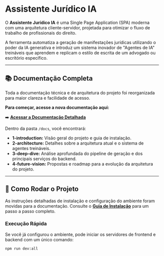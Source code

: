 # Assistente Jurídico IA

O **Assistente Jurídico IA** é uma Single Page Application (SPA) moderna com uma arquitetura cliente-servidor, projetada para otimizar o fluxo de trabalho de profissionais do direito.

A ferramenta automatiza a geração de manifestações jurídicas utilizando o poder da IA generativa e introduz um sistema inovador de "Agentes de IA" treináveis que aprendem e replicam o estilo de escrita de um advogado ou escritório específico.

---

## 📚 Documentação Completa

Toda a documentação técnica e de arquitetura do projeto foi reorganizada para maior clareza e facilidade de acesso.

**Para começar, acesse a nova documentação aqui:**

➡️ **[Acessar a Documentação Detalhada](./docs/1-introduction/01-overview.md)**

Dentro da pasta `/docs`, você encontrará:
*   **1-introduction:** Visão geral do projeto e guia de instalação.
*   **2-architecture:** Detalhes sobre a arquitetura atual e o sistema de agentes treináveis.
*   **3-deep-dive:** Análise aprofundada do pipeline de geração e dos principais serviços do backend.
*   **4-future-vision:** Propostas e roadmap para a evolução da arquitetura do projeto.

---

## 🚀 Como Rodar o Projeto

As instruções detalhadas de instalação e configuração do ambiente foram movidas para a documentação. Consulte o **[Guia de Instalação](./docs/1-introduction/02-getting-started.md)** para um passo a passo completo.

### Execução Rápida
Se você já configurou o ambiente, pode iniciar os servidores de frontend e backend com um único comando:
```bash
npm run dev:all
```